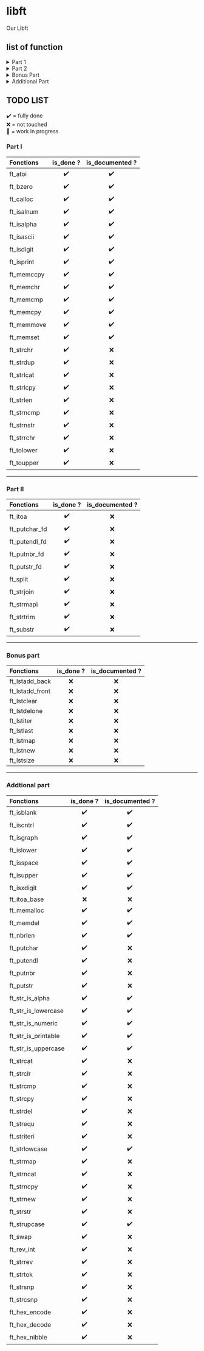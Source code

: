 # libft
Our Libft

## list of function

<details>
	<summary>Part 1</summary>

- [ft_atoi](./ft_atoi.c)
- [ft_bzero](./ft_bzero.c)
- [ft_calloc](./ft_calloc.c)
- [ft_isalnum](./ft_isalnum.c)
- [ft_isalpha](./ft_isalpha.c)
- [ft_isascii](./ft_isascii.c)
- [ft_isdigit](./ft_isdigit.c)
- [ft_isprint](./ft_isprint.c)
- [ft_memccpy](./ft_memccpy.c)
- [ft_memchr](./ft_memchr.c)
- [ft_memcmp](./ft_memcmp.c)
- [ft_memcpy](./ft_memcpy.c)
- [ft_memmove](./ft_memmove.c)
- [ft_memset](./ft_memset.c)
- [ft_strchr](./ft_strchr.c)
- [ft_strdup](./ft_strdup.c)
- [ft_strlcat](./ft_strlcat.c)
- [ft_strlcpy](./ft_strlcpy.c)
- [ft_strlen](./ft_strlen.c)
- [ft_strncmp](./ft_strncmp.c)
- [ft_strnstr](./ft_strnstr.c)
- [ft_strrchr](./ft_strrchr.c)
- [ft_tolower](./ft_tolower.c)
- [ft_toupper](./ft_toupper.c)

</details>
<details>
	<summary>Part 2</summary>

- [ft_itoa](./ft_itoa.c)
- [ft_putchar_fd](./ft_putchar_fd.c)
- [ft_putendl_fd](./ft_putendl_fd.c)
- [ft_putnbr_fd](./ft_putnbr_fd.c)
- [ft_putstr_fd](./ft_putstr_fd.c)
- [ft_split](./ft_split.c)
- [ft_strjoin](./ft_strjoin.c)
- [ft_strmapi](./ft_strmapi.c)
- [ft_strtrim](./ft_strtrim.c)
- [ft_substr](./ft_substr.c)

</details>

<details>
	<summary>Bonus Part</summary>

- [ft_lstadd_back](./ft_lstadd_back.c)
- [ft_lstadd_front](./ft_lstadd_front.c)
- [ft_lstclear](./ft_lstclear.c)
- [ft_lstdelone](./ft_lstdelone.c)
- [ft_lstiter](./ft_lstiter.c)
- [ft_lstlast](./ft_lstlast.c)
- [ft_lstmap](./ft_lstmap.c)
- [ft_lstnew](./ft_lstnew.c)
- [ft_lstsize](./ft_lstsize.c)

</details>
<details>
	<summary>Additional Part</summary>

- [ft_isblank](./ft_isblank.c)
- [ft_iscntrl](./ft_iscntrl.c)
- [ft_isgraph](./ft_isgraph.c)
- [ft_islower](./ft_islower.c)
- [ft_isspace](./ft_isspace.c)
- [ft_isupper](./ft_isupper.c)
- [ft_isxdigit](./ft_isxdigit.c)
- [ft_itoa_base](./ft_itoa_base.c)
- [ft_memalloc](./ft_memalloc.c)
- [ft_memdel](./ft_memdel.c)
- [ft_nbrlen](./ft_nbrlen.c)
- [ft_putchar](./ft_putchar.c)
- [ft_putendl](./ft_putendl.c)
- [ft_putnbr](./ft_putnbr.c)
- [ft_putstr](./ft_putstr.c)
- [ft_str_is_alpha](./ft_str_is_alpha.c)
- [ft_str_is_lowercase](./ft_str_is_lowercase.c)
- [ft_str_is_numeric](./ft_str_is_numeric.c)
- [ft_str_is_printable](./ft_str_is_printable.c)
- [ft_str_is_uppercase](./ft_str_is_uppercase.c)
- [ft_strcapitalize](./ft_strcapitalize.c)
- [ft_strcasecmp](./ft_strcasecmp.c)
- [ft_strcasestr](./ft_strcasestr.c)
- [ft_strcat](./ft_strcat.c)
- [ft_strclr](./ft_strclr.c)
- [ft_strcmp](./ft_strcmp.c)
- [ft_strcpy](./ft_strcpy.c)
- [ft_strdel](./ft_strdel.c)
- [ft_strequ](./ft_strequ.c)
- [ft_striter](./ft_striter.c)
- [ft_striteri](./ft_striteri.c)
- [ft_strlowcase](./ft_strlowcase.c)
- [ft_strmap](./ft_strmap.c)
- [ft_strncasecmp](./ft_strncasecmp.c)
- [ft_strncat](./ft_strncat.c)
- [ft_strncpy](./ft_strncpy.c)
- [ft_strndup](./ft_strndup.c)
- [ft_strnequ](./ft_strnequ.c)
- [ft_strnew](./ft_strnew.c)
- [ft_strstr](./ft_strstr.c)
- [ft_strtok](./ft_strtok.c)
- [ft_strupcase](./ft_strupcase.c)
- [ft_swap](./ft_swap.c)
- [ft_rev_int](./ft_rev_int.c)
- [ft_cdigit](./ft_cdigit.c)
- [ft_strrev](./ft_strrev.c)

</details>

## TODO LIST

✔️ = fully done<br>
❌ = not touched<br>
🚧 = work in progress<br>

### Part I

|Fonctions			|is_done ?|is_documented ?|
|:------------------|:-------:|:-------------:|
|ft_atoi			|✔️       |✔️             |
|ft_bzero			|✔️       |✔️             |
|ft_calloc			|✔️       |✔️             |
|ft_isalnum			|✔️       |✔️             |
|ft_isalpha			|✔️       |✔️             |
|ft_isascii			|✔️       |✔️             |
|ft_isdigit			|✔️       |✔️             |
|ft_isprint			|✔️       |✔️             |
|ft_memccpy			|✔️       |✔️             |
|ft_memchr			|✔️       |✔️             |
|ft_memcmp			|✔️       |✔️             |
|ft_memcpy			|✔️       |✔️             |
|ft_memmove			|✔️       |✔️             |
|ft_memset			|✔️       |✔️             |
|ft_strchr			|✔️       |❌             |
|ft_strdup			|✔️       |❌             |
|ft_strlcat			|✔️       |❌             |
|ft_strlcpy			|✔️       |❌             |
|ft_strlen			|✔️       |❌             |
|ft_strncmp			|✔️       |❌             |
|ft_strnstr			|✔️       |❌             |
|ft_strrchr			|✔️       |❌             |
|ft_tolower			|✔️       |❌             |
|ft_toupper			|✔️       |❌             |

---

### Part II

|Fonctions			|is_done ?|is_documented ?|
|:------------------|:-------:|:-------------:|
|ft_itoa			|✔️       |❌             |
|ft_putchar_fd		|✔️       |❌             |
|ft_putendl_fd		|✔️       |❌             |
|ft_putnbr_fd		|✔️       |❌             |
|ft_putstr_fd		|✔️       |❌             |
|ft_split			|✔️       |❌             |
|ft_strjoin			|✔️       |❌             |
|ft_strmapi			|✔️       |❌             |
|ft_strtrim			|✔️       |❌             |
|ft_substr			|✔️       |❌             |

---

### Bonus part

|Fonctions			|is_done ?|is_documented ?|
|:------------------|:-------:|:-------------:|
|ft_lstadd_back		|❌       |❌             |
|ft_lstadd_front	|❌       |❌             |
|ft_lstclear		|❌       |❌             |
|ft_lstdelone		|❌       |❌             |
|ft_lstiter			|❌       |❌             |
|ft_lstlast			|❌       |❌             |
|ft_lstmap			|❌       |❌             |
|ft_lstnew			|❌       |❌             |
|ft_lstsize			|❌       |❌             |

---

### Addtional part

|Fonctions				|is_done ?|is_documented ?|
|:----------------------|:-------:|:-------------:|
|ft_isblank				|✔️       |✔️             |
|ft_iscntrl				|✔️       |✔️             |
|ft_isgraph				|✔️       |✔️             |
|ft_islower				|✔️       |✔️             |
|ft_isspace				|✔️       |✔️             |
|ft_isupper				|✔️       |✔️             |
|ft_isxdigit			|✔️       |✔️             |
|ft_itoa_base			|❌       |❌             |
|ft_memalloc			|✔️       |✔️             |
|ft_memdel				|✔️       |✔️             |
|ft_nbrlen				|✔️       |✔️             |
|ft_putchar				|✔️       |❌             |
|ft_putendl				|✔️       |❌             |
|ft_putnbr				|✔️       |❌             |
|ft_putstr				|✔️       |❌             |
|ft_str_is_alpha		|✔️       |✔️             |
|ft_str_is_lowercase	|✔️       |✔️             |
|ft_str_is_numeric		|✔️       |✔️             |
|ft_str_is_printable	|✔️       |✔️             |
|ft_str_is_uppercase	|✔️       |✔️             |
|ft_strcat				|✔️       |❌             |
|ft_strclr				|✔️       |❌             |
|ft_strcmp				|✔️       |❌             |
|ft_strcpy				|✔️       |❌             |
|ft_strdel				|✔️       |❌             |
|ft_strequ				|✔️       |❌             |
|ft_striteri			|✔️       |❌             |
|ft_strlowcase			|✔️       |✔️               |
|ft_strmap				|✔️       |❌             |
|ft_strncat				|✔️       |❌             |
|ft_strncpy				|✔️       |❌             |
|ft_strnew				|✔️       |❌             |
|ft_strstr				|✔️       |❌             |
|ft_strupcase			|✔️       |✔️             |
|ft_swap				|✔️       |❌             |
|ft_rev_int				|✔️       |❌             |
|ft_strrev				|✔️       |❌             |
|ft_strtok				|✔️       |❌             |
|ft_strsnp				|✔️       |❌             |
|ft_strcsnp				|✔️       |❌             |
|ft_hex_encode			|✔️       |❌             |
|ft_hex_decode			|✔️       |❌             |
|ft_hex_nibble			|✔️       |❌             |